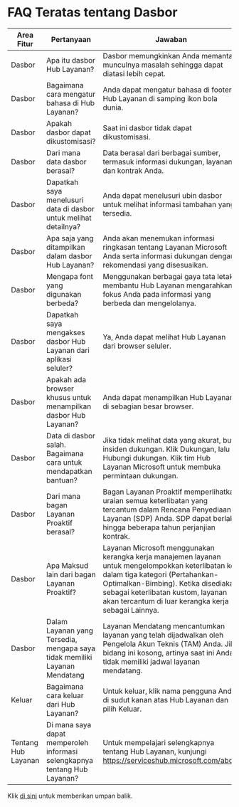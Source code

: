 # <a name="top-dashboard-faqs"></a>FAQ Teratas tentang Dasbor

| Area Fitur       | Pertanyaan                                                         | Jawaban                                                                                                                                                                                                                                |
|--------------------|------------------------------------------------------------------|---------------------------------------------------------------------------------------------------------------------------------------------------------------------------------------------------------------------------------------|
| Dasbor          | Apa itu dasbor Hub Layanan?                              | Dasbor memungkinkan Anda memantau munculnya masalah sehingga dapat diatasi lebih cepat.                                                                                                                                                    |
| Dasbor          | Bagaimana cara mengatur bahasa di Hub Layanan?                   | Anda dapat mengatur bahasa di footer Hub Layanan di samping ikon bola dunia.                                                                                                                                                          |
| Dasbor          | Apakah dasbor dapat dikustomisasi?                                    | Saat ini dasbor tidak dapat dikustomisasi.                                                                                                                                                                                         |
| Dasbor          | Dari mana data dasbor berasal?                         | Data berasal dari berbagai sumber, termasuk informasi dukungan, layanan, dan kontrak Anda.                                                                                                                                  |
| Dasbor          | Dapatkah saya menelusuri data di dasbor untuk melihat detailnya?           | Anda dapat menelusuri ubin dasbor untuk melihat informasi tambahan yang tersedia.                                                                                                                                                |
| Dasbor          | Apa saja yang ditampilkan dalam dasbor Hub Layanan?                    | Anda akan menemukan informasi ringkasan tentang Layanan Microsoft Anda serta informasi dukungan dengan rekomendasi yang disesuaikan.                                                                                                                |
| Dasbor          | Mengapa font yang digunakan berbeda?                                    | Menggunakan berbagai gaya tata letak membantu Hub Layanan mengarahkan fokus Anda pada informasi yang berbeda dan mengelolanya.                                                                                                                            |
| Dasbor          | Dapatkah saya mengakses dasbor Hub Layanan dari aplikasi seluler?       | Ya, Anda dapat melihat Hub Layanan dari browser seluler.                                                                                                                                                                               |
| Dasbor          | Apakah ada browser khusus untuk menampilkan dasbor Hub Layanan? | Anda dapat menampilkan Hub Layanan di sebagian besar browser.                                                                                                                                                                                |
| Dasbor          | Data di dasbor salah. Bagaimana cara untuk mendapatkan bantuan?      | Jika tidak melihat data yang akurat, buka insiden dukungan. Klik Dukungan, lalu Hubungi dukungan. Klik tim Hub Layanan Microsoft untuk membuka permintaan dukungan.                                                                   |
| Dasbor          | Dari mana bagan Layanan Proaktif berasal?               | Bagan Layanan Proaktif memperlihatkan uraian semua keterlibatan yang tercantum dalam Rencana Penyediaan Layanan (SDP) Anda. SDP dapat berlaku hingga beberapa tahun perjanjian kontrak.                                                     |
| Dasbor          | Apa Maksud lain dari bagan Layanan Proaktif?            | Layanan Microsoft menggunakan kerangka kerja manajemen layanan untuk mengelompokkan keterlibatan ke dalam tiga kategori (Pertahankan-Optimalkan-Bimbing). Ketika disediakan sebagai keterlibatan kustom, layanan akan tercantum di luar kerangka kerja sebagai Lainnya. |
| Dasbor          | Dalam Layanan yang Tersedia, mengapa saya tidak memiliki Layanan Mendatang         | Layanan Mendatang mencantumkan layanan yang telah dijadwalkan oleh Pengelola Akun Teknis (TAM) Anda. Jika bidang ini kosong, artinya saat ini Anda tidak memiliki jadwal layanan mendatang.                                             |
| Keluar           | Bagaimana cara keluar dari Hub Layanan?                           | Untuk keluar, klik nama pengguna Anda di sudut kanan atas Hub Layanan dan pilih Keluar.                                                                                                                                 |
| Tentang Hub Layanan | Di mana saya dapat memperoleh informasi selengkapnya tentang Hub Layanan?         | Untuk mempelajari selengkapnya tentang Hub Layanan, kunjungi https://serviceshub.microsoft.com/about                                                                                                                                                       | 

Klik <a href="mailto:SHub_Feedback_RC@Microsoft.com?subject=Resource%20Center%20Feedback%3A%20%3CInsert%20feedback%20topic%3E%3E&amp;body=%3C%3Cplease%20submit%20your%20feedback%20with%20enough%20detail%20on%20the%20problem%2C%20reproduction%20steps%20and%20what%20you%20desire%20to%20happen%3E%3E" target="_blank">di sini</a> untuk memberikan umpan balik.

